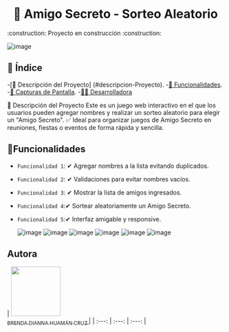 <h1 align="center"> 🎁 Amigo Secreto - Sorteo Aleatorio </h1>
:construction: Proyecto en construcción :construction:

![image](https://github.com/user-attachments/assets/cffbaa82-3589-4a30-9540-05befe85fe70)

## 📌 Índice
-[📖 Descripción del Proyecto] (#descripcion-Proyecto).
-[🚀 Funcionalidades](#funcionalidades).
-[🎨 Capturas de Pantalla](#capturas-Pantalla).
-[👨‍💻 Desarrolladora](#desarrolladora)

📖 Descripción del Proyecto
Este es un juego web interactivo en el que los usuarios pueden agregar nombres y realizar un sorteo aleatorio para elegir un "Amigo Secreto".
✅ Ideal para organizar juegos de Amigo Secreto en reuniones, fiestas o eventos de forma rápida y sencilla.

## :hammer:Funcionalidades

- `Funcionalidad 1`: ✔ Agregar nombres a la lista evitando duplicados.
- `Funcionalidad 2`: ✔ Validaciones para evitar nombres vacíos.
- `Funcionalidad 3`: ✔ Mostrar la lista de amigos ingresados.
- `Funcionalidad 4`:✔ Sortear aleatoriamente un Amigo Secreto.
- `Funcionalidad 5`:✔ Interfaz amigable y responsive.

  ![image](https://github.com/user-attachments/assets/30d38f2c-ba9d-4f70-ae99-673d3d6760dc)
![image](https://github.com/user-attachments/assets/9b4d47ae-6c84-4ae5-b3ae-228210bbaec8)
![image](https://github.com/user-attachments/assets/76f2aada-cd6a-4c05-b899-ae0fd0978f63)
![image](https://github.com/user-attachments/assets/7037dbb9-e5f3-470d-8de1-25e574725996)
![image](https://github.com/user-attachments/assets/8229eff6-9b7f-4211-9683-9a2324099613)
![image](https://github.com/user-attachments/assets/d7ce4c03-ab6f-465f-b162-d37414096716)

## Autora

| [<img src="https://avatars.githubusercontent.com/u/37356058?v=4" width=115><br><sub>BRENDA DIANNA HUAMÁN CRUZ </sub>](https://github.com/BrendaDi1995) |
| :---: | :---: | :---: |


